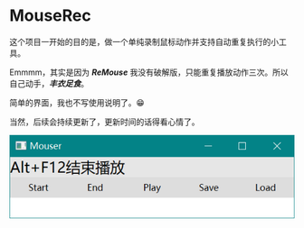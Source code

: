 # MouseRec

这个项目一开始的目的是，做一个单纯录制鼠标动作并支持自动重复执行的小工具。

Emmmm，其实是因为 ***ReMouse*** 我没有破解版，只能重复播放动作三次。所以自己动手，***丰衣足食***。

简单的界面，我也不写使用说明了。😁

当然，后续会持续更新了，更新时间的话得看心情了。

![./imghost/ui.jpg](./imghost/ui.jpg)

